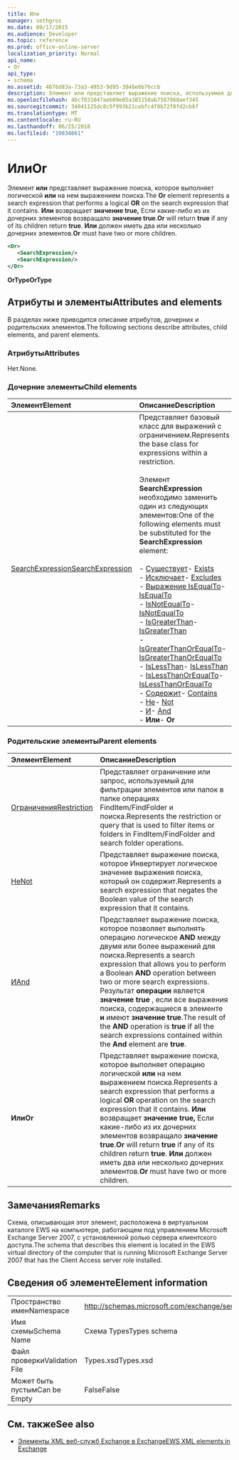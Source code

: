 ```yaml
---
title: Или
manager: sethgros
ms.date: 09/17/2015
ms.audience: Developer
ms.topic: reference
ms.prod: office-online-server
localization_priority: Normal
api_name:
- Or
api_type:
- schema
ms.assetid: 4876d83a-73a3-4953-9d95-3048e6b76ccb
description: Элемент или представляет выражение поиска, используемая для выполнения логического или на нем выражением поиска. Или возвращает значение true, если какие-либо из их дочерних элементов возвращало значение true. Или должны иметь два или несколько дочерних элементов.
ms.openlocfilehash: 46cf031047aeb09e05a385150ab7587968aef345
ms.sourcegitcommit: 34041125dc8c5f993b21cebfc4f8b72f0fd2cb6f
ms.translationtype: MT
ms.contentlocale: ru-RU
ms.lasthandoff: 06/25/2018
ms.locfileid: "19834661"
---
```

# <a name="or"></a><span data-ttu-id="4d3f6-105">Или</span><span class="sxs-lookup"><span data-stu-id="4d3f6-105">Or</span></span>

<span data-ttu-id="4d3f6-106">Элемент **или** представляет выражение поиска, которое выполняет логической **или** на нем выражением поиска.</span><span class="sxs-lookup"><span data-stu-id="4d3f6-106">The **Or** element represents a search expression that performs a logical **OR** on the search expression that it contains.</span></span> <span data-ttu-id="4d3f6-107">**Или** возвращает **значение true,** Если какие-либо из их дочерних элементов возвращало **значение true**.</span><span class="sxs-lookup"><span data-stu-id="4d3f6-107">**Or** will return **true** if any of its children return **true**.</span></span> <span data-ttu-id="4d3f6-108">**Или** должен иметь два или несколько дочерних элементов.</span><span class="sxs-lookup"><span data-stu-id="4d3f6-108">**Or** must have two or more children.</span></span> 
  
```xml
<Or>
   <SearchExpression/>
   <SearchExpression/>
</Or>
```

 <span data-ttu-id="4d3f6-109">**OrType**</span><span class="sxs-lookup"><span data-stu-id="4d3f6-109">**OrType**</span></span>
## <a name="attributes-and-elements"></a><span data-ttu-id="4d3f6-110">Атрибуты и элементы</span><span class="sxs-lookup"><span data-stu-id="4d3f6-110">Attributes and elements</span></span>

<span data-ttu-id="4d3f6-111">В разделах ниже приводится описание атрибутов, дочерних и родительских элементов.</span><span class="sxs-lookup"><span data-stu-id="4d3f6-111">The following sections describe attributes, child elements, and parent elements.</span></span>
  
### <a name="attributes"></a><span data-ttu-id="4d3f6-112">Атрибуты</span><span class="sxs-lookup"><span data-stu-id="4d3f6-112">Attributes</span></span>

<span data-ttu-id="4d3f6-113">Нет.</span><span class="sxs-lookup"><span data-stu-id="4d3f6-113">None.</span></span>
  
### <a name="child-elements"></a><span data-ttu-id="4d3f6-114">Дочерние элементы</span><span class="sxs-lookup"><span data-stu-id="4d3f6-114">Child elements</span></span>

|<span data-ttu-id="4d3f6-115">**Элемент**</span><span class="sxs-lookup"><span data-stu-id="4d3f6-115">**Element**</span></span>|<span data-ttu-id="4d3f6-116">**Описание**</span><span class="sxs-lookup"><span data-stu-id="4d3f6-116">**Description**</span></span>|
|:-----|:-----|
|[<span data-ttu-id="4d3f6-117">SearchExpression</span><span class="sxs-lookup"><span data-stu-id="4d3f6-117">SearchExpression</span></span>](searchexpression.md) <br/> | <span data-ttu-id="4d3f6-118">Представляет базовый класс для выражений с ограничением.</span><span class="sxs-lookup"><span data-stu-id="4d3f6-118">Represents the base class for expressions within a restriction.</span></span> <br/><br/><span data-ttu-id="4d3f6-119">Элемент **SearchExpression** необходимо заменить один из следующих элементов:</span><span class="sxs-lookup"><span data-stu-id="4d3f6-119">One of the following elements must be substituted for the **SearchExpression** element:</span></span> <br/> <br/><span data-ttu-id="4d3f6-120">- [Существует](exists.md)</span><span class="sxs-lookup"><span data-stu-id="4d3f6-120">- [Exists](exists.md)</span></span> <br/><span data-ttu-id="4d3f6-121">- [Исключает](excludes.md)</span><span class="sxs-lookup"><span data-stu-id="4d3f6-121">- [Excludes](excludes.md)</span></span> <br/><span data-ttu-id="4d3f6-122">- [Выражение IsEqualTo](isequalto.md)</span><span class="sxs-lookup"><span data-stu-id="4d3f6-122">- [IsEqualTo](isequalto.md)</span></span> <br/><span data-ttu-id="4d3f6-123">- [IsNotEqualTo](isnotequalto.md)</span><span class="sxs-lookup"><span data-stu-id="4d3f6-123">- [IsNotEqualTo](isnotequalto.md)</span></span> <br/><span data-ttu-id="4d3f6-124">- [IsGreaterThan](isgreaterthan.md)</span><span class="sxs-lookup"><span data-stu-id="4d3f6-124">- [IsGreaterThan](isgreaterthan.md)</span></span> <br/><span data-ttu-id="4d3f6-125">- [IsGreaterThanOrEqualTo](isgreaterthanorequalto.md)</span><span class="sxs-lookup"><span data-stu-id="4d3f6-125">- [IsGreaterThanOrEqualTo](isgreaterthanorequalto.md)</span></span> <br/><span data-ttu-id="4d3f6-126">- [IsLessThan](islessthan.md)</span><span class="sxs-lookup"><span data-stu-id="4d3f6-126">- [IsLessThan](islessthan.md)</span></span> <br/><span data-ttu-id="4d3f6-127">- [IsLessThanOrEqualTo](islessthanorequalto.md)</span><span class="sxs-lookup"><span data-stu-id="4d3f6-127">- [IsLessThanOrEqualTo](islessthanorequalto.md)</span></span> <br/><span data-ttu-id="4d3f6-128">- [Содержит](contains.md)</span><span class="sxs-lookup"><span data-stu-id="4d3f6-128">- [Contains](contains.md)</span></span> <br/><span data-ttu-id="4d3f6-129">- [Не](not.md)</span><span class="sxs-lookup"><span data-stu-id="4d3f6-129">- [Not](not.md)</span></span> <br/><span data-ttu-id="4d3f6-130">- [И](and.md)</span><span class="sxs-lookup"><span data-stu-id="4d3f6-130">- [And](and.md)</span></span> <br/><span data-ttu-id="4d3f6-131">- **Или**</span><span class="sxs-lookup"><span data-stu-id="4d3f6-131">- **Or**</span></span> <br/> |
   
### <a name="parent-elements"></a><span data-ttu-id="4d3f6-132">Родительские элементы</span><span class="sxs-lookup"><span data-stu-id="4d3f6-132">Parent elements</span></span>

|<span data-ttu-id="4d3f6-133">**Элемент**</span><span class="sxs-lookup"><span data-stu-id="4d3f6-133">**Element**</span></span>|<span data-ttu-id="4d3f6-134">**Описание**</span><span class="sxs-lookup"><span data-stu-id="4d3f6-134">**Description**</span></span>|
|:-----|:-----|
|[<span data-ttu-id="4d3f6-135">Ограничения</span><span class="sxs-lookup"><span data-stu-id="4d3f6-135">Restriction</span></span>](restriction.md) <br/> |<span data-ttu-id="4d3f6-136">Представляет ограничение или запрос, используемый для фильтрации элементов или папок в папке операциях FindItem/FindFolder и поиска.</span><span class="sxs-lookup"><span data-stu-id="4d3f6-136">Represents the restriction or query that is used to filter items or folders in FindItem/FindFolder and search folder operations.</span></span>  <br/> |
|[<span data-ttu-id="4d3f6-137">Не</span><span class="sxs-lookup"><span data-stu-id="4d3f6-137">Not</span></span>](not.md) <br/> |<span data-ttu-id="4d3f6-138">Представляет выражение поиска, которое Инвертирует логическое значение выражения поиска, который он содержит.</span><span class="sxs-lookup"><span data-stu-id="4d3f6-138">Represents a search expression that negates the Boolean value of the search expression that it contains.</span></span>  <br/> |
|[<span data-ttu-id="4d3f6-139">И</span><span class="sxs-lookup"><span data-stu-id="4d3f6-139">And</span></span>](and.md) <br/> |<span data-ttu-id="4d3f6-140">Представляет выражение поиска, которое позволяет выполнять операцию логическое **AND** между двумя или более выражений для поиска.</span><span class="sxs-lookup"><span data-stu-id="4d3f6-140">Represents a search expression that allows you to perform a Boolean **AND** operation between two or more search expressions.</span></span> <span data-ttu-id="4d3f6-141">Результат **операции** является **значение true** , если все выражения поиска, содержащиеся в элементе **и** имеют **значение true**.</span><span class="sxs-lookup"><span data-stu-id="4d3f6-141">The result of the **AND** operation is **true** if all the search expressions contained within the **And** element are **true**.</span></span>  <br/> |
|<span data-ttu-id="4d3f6-142">**Или**</span><span class="sxs-lookup"><span data-stu-id="4d3f6-142">**Or**</span></span> <br/> |<span data-ttu-id="4d3f6-143">Представляет выражение поиска, которое выполняет операцию логической **или** на нем выражением поиска.</span><span class="sxs-lookup"><span data-stu-id="4d3f6-143">Represents a search expression that performs a logical **OR** operation on the search expression that it contains.</span></span> <span data-ttu-id="4d3f6-144">**Или** возвращает **значение true,** Если какие-либо из их дочерних элементов возвращало **значение true**.</span><span class="sxs-lookup"><span data-stu-id="4d3f6-144">**Or** will return **true** if any of its children return **true**.</span></span> <span data-ttu-id="4d3f6-145">**Или** должен иметь два или несколько дочерних элементов.</span><span class="sxs-lookup"><span data-stu-id="4d3f6-145">**Or** must have two or more children.</span></span>  <br/> |
   
## <a name="remarks"></a><span data-ttu-id="4d3f6-146">Замечания</span><span class="sxs-lookup"><span data-stu-id="4d3f6-146">Remarks</span></span>

<span data-ttu-id="4d3f6-147">Схема, описывающая этот элемент, расположена в виртуальном каталоге EWS на компьютере, работающем под управлением Microsoft Exchange Server 2007, с установленной ролью сервера клиентского доступа.</span><span class="sxs-lookup"><span data-stu-id="4d3f6-147">The schema that describes this element is located in the EWS virtual directory of the computer that is running Microsoft Exchange Server 2007 that has the Client Access server role installed.</span></span>
  
## <a name="element-information"></a><span data-ttu-id="4d3f6-148">Сведения об элементе</span><span class="sxs-lookup"><span data-stu-id="4d3f6-148">Element information</span></span>

|||
|:-----|:-----|
|<span data-ttu-id="4d3f6-149">Пространство имен</span><span class="sxs-lookup"><span data-stu-id="4d3f6-149">Namespace</span></span>  <br/> |http://schemas.microsoft.com/exchange/services/2006/types  <br/> |
|<span data-ttu-id="4d3f6-150">Имя схемы</span><span class="sxs-lookup"><span data-stu-id="4d3f6-150">Schema Name</span></span>  <br/> |<span data-ttu-id="4d3f6-151">Схема Types</span><span class="sxs-lookup"><span data-stu-id="4d3f6-151">Types schema</span></span>  <br/> |
|<span data-ttu-id="4d3f6-152">Файл проверки</span><span class="sxs-lookup"><span data-stu-id="4d3f6-152">Validation File</span></span>  <br/> |<span data-ttu-id="4d3f6-153">Types.xsd</span><span class="sxs-lookup"><span data-stu-id="4d3f6-153">Types.xsd</span></span>  <br/> |
|<span data-ttu-id="4d3f6-154">Может быть пустым</span><span class="sxs-lookup"><span data-stu-id="4d3f6-154">Can be Empty</span></span>  <br/> |<span data-ttu-id="4d3f6-155">False</span><span class="sxs-lookup"><span data-stu-id="4d3f6-155">False</span></span>  <br/> |
   
## <a name="see-also"></a><span data-ttu-id="4d3f6-156">См. также</span><span class="sxs-lookup"><span data-stu-id="4d3f6-156">See also</span></span>

- [<span data-ttu-id="4d3f6-157">Элементы XML веб-служб Exchange в Exchange</span><span class="sxs-lookup"><span data-stu-id="4d3f6-157">EWS XML elements in Exchange</span></span>](ews-xml-elements-in-exchange.md)


